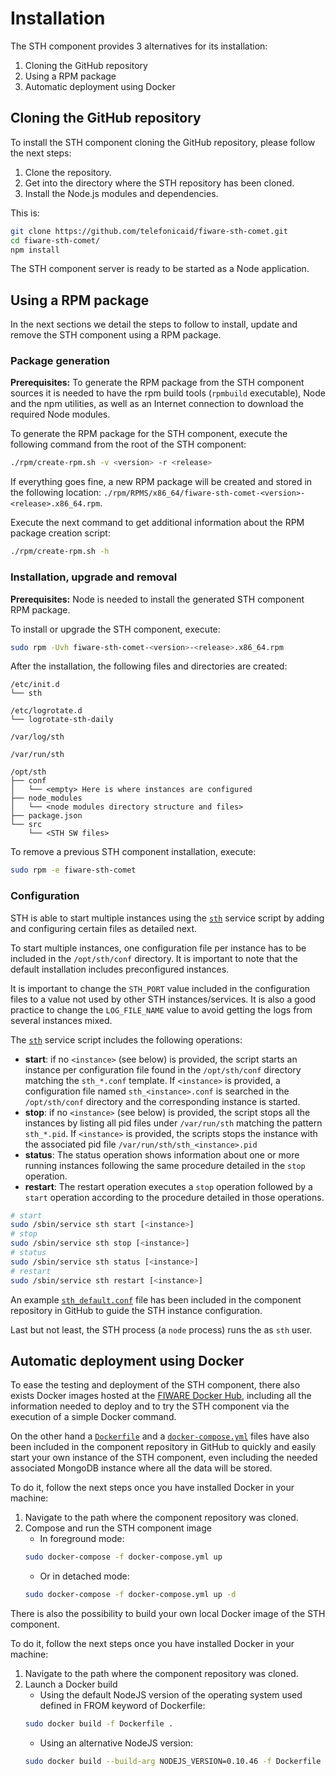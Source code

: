 # Installation

The STH component provides 3 alternatives for its installation:

1.  Cloning the GitHub repository
2.  Using a RPM package
3.  Automatic deployment using Docker

## Cloning the GitHub repository

To install the STH component cloning the GitHub repository, please follow the next steps:

1.  Clone the repository.
2.  Get into the directory where the STH repository has been cloned.
3.  Install the Node.js modules and dependencies.

This is:

```bash
git clone https://github.com/telefonicaid/fiware-sth-comet.git
cd fiware-sth-comet/
npm install
```

The STH component server is ready to be started as a Node application.

## Using a RPM package

In the next sections we detail the steps to follow to install, update and remove the STH component using a RPM package.

### Package generation

**Prerequisites:** To generate the RPM package from the STH component sources it is needed to have the rpm build tools
(`rpmbuild` executable), Node and the npm utilities, as well as an Internet connection to download the required Node
modules.

To generate the RPM package for the STH component, execute the following command from the root of the STH component:

```bash
./rpm/create-rpm.sh -v <version> -r <release>
```

If everything goes fine, a new RPM package will be created and stored in the following location:
`./rpm/RPMS/x86_64/fiware-sth-comet-<version>-<release>.x86_64.rpm`.

Execute the next command to get additional information about the RPM package creation script:

```bash
./rpm/create-rpm.sh -h
```

### Installation, upgrade and removal

**Prerequisites:** Node is needed to install the generated STH component RPM package.

To install or upgrade the STH component, execute:

```bash
sudo rpm -Uvh fiware-sth-comet-<version>-<release>.x86_64.rpm
```

After the installation, the following files and directories are created:

```text
/etc/init.d
└── sth

/etc/logrotate.d
└── logrotate-sth-daily

/var/log/sth

/var/run/sth

/opt/sth
├── conf
│   └── <empty> Here is where instances are configured
├── node_modules
│   └── <node modules directory structure and files>
├── package.json
└── src
    └── <STH SW files>
```

To remove a previous STH component installation, execute:

```bash
sudo rpm -e fiware-sth-comet
```

### Configuration

STH is able to start multiple instances using the
[`sth`](https://github.com/telefonicaid/fiware-sth-comet/blob/master/rpm/SOURCES/etc/init.d/sth) service script by
adding and configuring certain files as detailed next.

To start multiple instances, one configuration file per instance has to be included in the `/opt/sth/conf` directory. It
is important to note that the default installation includes preconfigured instances.

It is important to change the `STH_PORT` value included in the configuration files to a value not used by other STH
instances/services. It is also a good practice to change the `LOG_FILE_NAME` value to avoid getting the logs from
several instances mixed.

The [`sth`](https://github.com/telefonicaid/fiware-sth-comet/blob/master/rpm/SOURCES/etc/init.d/sth) service script
includes the following operations:

-   **start**: if no `<instance>` (see below) is provided, the script starts an instance per configuration file found in
    the `/opt/sth/conf` directory matching the `sth_*.conf` template. If `<instance>` is provided, a configuration file
    named `sth_<instance>.conf` is searched in the `/opt/sth/conf` directory and the corresponding instance is started.
-   **stop**: if no `<instance>` (see below) is provided, the script stops all the instances by listing all pid files
    under `/var/run/sth` matching the pattern `sth_*.pid`. If `<instance>` is provided, the scripts stops the instance
    with the associated pid file `/var/run/sth/sth_<instance>.pid`
-   **status**: The status operation shows information about one or more running instances following the same procedure
    detailed in the `stop` operation.
-   **restart**: The restart operation executes a `stop` operation followed by a `start` operation according to the
    procedure detailed in those operations.

```bash
# start
sudo /sbin/service sth start [<instance>]
# stop
sudo /sbin/service sth stop [<instance>]
# status
sudo /sbin/service sth status [<instance>]
# restart
sudo /sbin/service sth restart [<instance>]
```

An example
[`sth_default.conf`](https://github.com/telefonicaid/fiware-sth-comet/blob/master/rpm/EXAMPLES/sth_default.conf) file
has been included in the component repository in GitHub to guide the STH instance configuration.

<!-- textlint-disable write-good -->

Last but not least, the STH process (a `node` process) runs the as `sth` user.

<!-- textlint-enable write-good -->

## Automatic deployment using Docker

To ease the testing and deployment of the STH component, there also exists Docker images hosted at the
[FIWARE Docker Hub](https://hub.docker.com/r/fiware/sth-comet/), including all the information needed to deploy and to
try the STH component via the execution of a simple Docker command.

On the other hand a [`Dockerfile`](https://github.com/telefonicaid/fiware-sth-comet/blob/master/Dockerfile) and a
[`docker-compose.yml`](https://github.com/telefonicaid/fiware-sth-comet/blob/master/docker-compose.yml) files have also
been included in the component repository in GitHub to quickly and easily start your own instance of the STH component,
even including the needed associated MongoDB instance where all the data will be stored.

To do it, follow the next steps once you have installed Docker in your machine:

1.  Navigate to the path where the component repository was cloned.
2.  Compose and run the STH component image
    -   In foreground mode:
    ```bash
    sudo docker-compose -f docker-compose.yml up
    ```
    -   Or in detached mode:
    ```bash
    sudo docker-compose -f docker-compose.yml up -d
    ```

There is also the possibility to build your own local Docker image of the STH component.

To do it, follow the next steps once you have installed Docker in your machine:

1.  Navigate to the path where the component repository was cloned.
2.  Launch a Docker build
    -   Using the default NodeJS version of the operating system used defined in FROM keyword of Dockerfile:
    ```bash
    sudo docker build -f Dockerfile .
    ```
    -   Using an alternative NodeJS version:
    ```bash
    sudo docker build --build-arg NODEJS_VERSION=0.10.46 -f Dockerfile .
    ```
